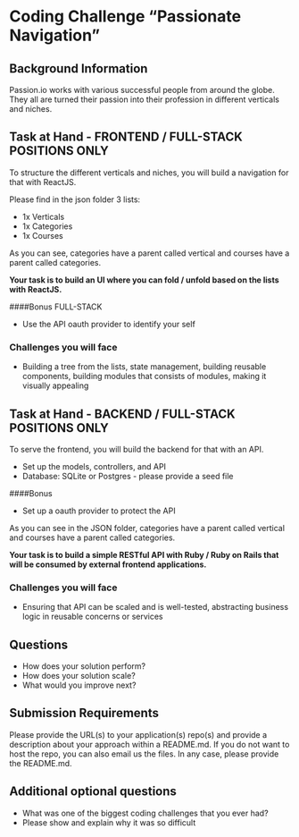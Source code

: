 # Coding Challenge “Passionate Navigation”
## Background Information
Passion.io works with various successful people from around the globe. 
They all are turned their passion into their profession in different verticals and niches.

## Task at Hand - FRONTEND / FULL-STACK POSITIONS ONLY
To structure the different verticals and niches, you will build a navigation for that with ReactJS.

Please find in the json folder 3 lists:
- 1x Verticals
- 1x Categories 
- 1x Courses

As you can see, categories have a parent called vertical and courses have a parent called categories.

**Your task is to build an UI where you can fold / unfold based on the lists with ReactJS.**

####Bonus FULL-STACK
- Use the API oauth provider to identify your self

### Challenges you will face
- Building a tree from the lists, state management, building reusable components, building modules that consists of modules, making it visually appealing

## Task at Hand - BACKEND / FULL-STACK POSITIONS ONLY
To serve the frontend, you will build the backend for that with an API.

- Set up the models, controllers, and API
- Database: SQLite or Postgres - please provide a seed file

####Bonus
- Set up a oauth provider to protect the API

As you can see in the JSON folder, categories have a parent called vertical and courses have a parent called categories.

**Your task is to build a simple RESTful API with Ruby / Ruby on Rails that will be consumed by external frontend applications.**

### Challenges you will face
- Ensuring that API can be scaled and is well-tested, abstracting business logic in reusable concerns or services


## Questions
- How does your solution perform? 
- How does your solution scale?
- What would you improve next?

## Submission Requirements
Please provide the URL(s) to your application(s) repo(s) and provide a description about your approach within a README.md.
If you do not want to host the repo, you can also email us the files.
In any case, please provide the README.md.

## Additional optional questions
- What was one of the biggest coding challenges that you ever had?
- Please show and explain why it was so difficult
